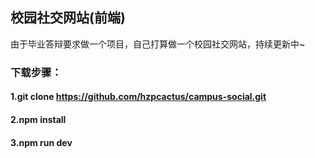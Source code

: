 ## 校园社交网站(前端)
由于毕业答辩要求做一个项目，自己打算做一个校园社交网站，持续更新中~
### 下载步骤：
#### 1.git clone https://github.com/hzpcactus/campus-social.git
#### 2.npm install
#### 3.npm run dev
